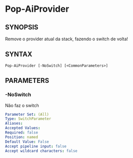 ﻿---
external help file: powershai-help.xml
schema: 2.0.0
powershai: true
---

# Pop-AiProvider

## SYNOPSIS <!--!= @#Synop !-->
Remove o provider atual da stack, fazendo o switch de volta!

## SYNTAX <!--!= @#Syntax !-->

```
Pop-AiProvider [-NoSwitch] [<CommonParameters>]
```

## PARAMETERS <!--!= @#Params !-->

### -NoSwitch
Não faz o switch

```yml
Parameter Set: (All)
Type: SwitchParameter
Aliases: 
Accepted Values: 
Required: false
Position: named
Default Value: False
Accept pipeline input: false
Accept wildcard characters: false
```